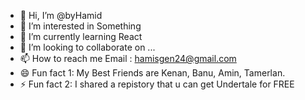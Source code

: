 - 👋 Hi, I’m @byHamid
- 👀 I’m interested in Something
- 🌱 I’m currently learning React
- 💞️ I’m looking to collaborate on ...
- 📫 How to reach me Email : hamisgen24@gmail.com
- 😄 Fun fact 1: My Best Friends are Kenan, Banu, Amin, Tamerlan.
- ⚡ Fun fact 2: I shared a repistory that u can get Undertale for FREE

<!---
byHamid/byHamid is a ✨ special ✨ repository because its `README.md` (this file) appears on your GitHub profile.
You can click the Preview link to take a look at your changes.
--->
